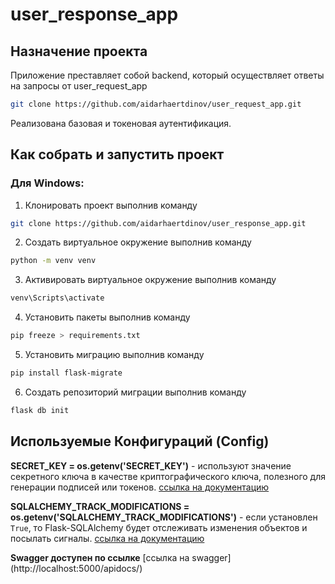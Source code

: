 # user_response_app


## Назначение проекта

Приложение преставляет собой backend, который осуществляет ответы на запросы от user_request_app

```Bash 
git clone https://github.com/aidarhaertdinov/user_request_app.git
```
Реализована базовая и токеновая аутентификация.

## Как собрать и запустить проект

### Для Windows:

1. Клонировать проект выполнив команду
```Bash 
git clone https://github.com/aidarhaertdinov/user_response_app.git
```
2. Создать виртуальное окружение выполнив команду 
```Bash
python -m venv venv
``` 
3. Активировать виртуальное окружение выполнив команду
```Bash
venv\Scripts\activate
```  
4. Установить пакеты выполнив команду 
```Bash
pip freeze > requirements.txt
```
5. Установить миграцию выполнив команду 
```Bash
pip install flask-migrate
``` 
6. Создать репозиторий миграции выполнив команду 
```Bash
flask db init
``` 

## Используемые Конфигураций (Config)


**SECRET_KEY = os.getenv('SECRET_KEY')** - используют значение секретного ключа в качестве криптографического ключа, полезного для генерации подписей или токенов. [ссылка на документацию](https://explore-flask.readthedocs.io/en/latest/configuration.html)

**SQLALCHEMY_TRACK_MODIFICATIONS = os.getenv('SQLALCHEMY_TRACK_MODIFICATIONS')** - если установлен  `True`, то Flask-SQLAlchemy будет отслеживать изменения объектов и посылать сигналы. [ссылка на документацию](https://flask-sqlalchemy-russian.readthedocs.io/ru/latest/config.html)


**Swagger доступен по ссылке** [ссылка на swagger] (http://localhost:5000/apidocs/)


